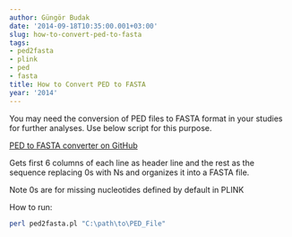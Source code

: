 ```yaml
---
author: Güngör Budak
date: '2014-09-18T10:35:00.001+03:00'
slug: how-to-convert-ped-to-fasta
tags:
- ped2fasta
- plink
- ped
- fasta
title: How to Convert PED to FASTA
year: '2014'
---
```


You may need the conversion of PED files to FASTA format in your studies for further analyses. Use below script for this purpose.

<a href="https://github.com/gungorbudak/ped2fasta" target="_blank">PED to FASTA converter on GitHub</a>

Gets first 6 columns of each line as header line and the rest as the sequence replacing 0s with Ns and organizes it into a FASTA file.

Note 0s are for missing nucleotides defined by default in PLINK

How to run:

```bash
perl ped2fasta.pl "C:\path\to\PED_File"
```
